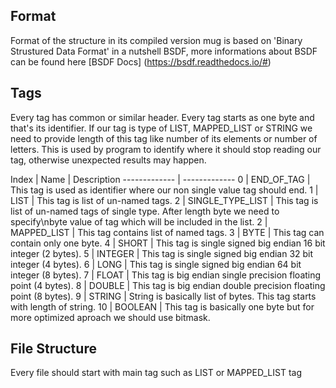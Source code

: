 ## Format

Format of the structure in its compiled version mug is based on
'Binary Strustured Data Format' in a nutshell BSDF, more informations about
BSDF can be found here [BSDF Docs] (https://bsdf.readthedocs.io/#)

## Tags
Every tag has common or similar header. Every tag starts as one byte and that's its identifier.
If our tag is type of LIST, MAPPED_LIST or STRING we need to provide length of this tag
like number of its elements or number of letters. This is used by program to identify where it
should stop reading our tag, otherwise unexpected results may happen.

Index  | Name | Description
------------- | -------------
0  | END_OF_TAG | This tag is used as identifier where our non single value tag should end.
1  | LIST | This tag is list of un-named tags.
2  | SINGLE_TYPE_LIST | This tag is list of un-named tags of single type. After length byte we need to specify\nbyte value of tag which will be included in the list.
2  | MAPPED_LIST | This tag contains list of named tags.
3  | BYTE | This tag can contain only one byte.
4  | SHORT | This tag is single signed big endian 16 bit integer (2 bytes).
5  | INTEGER | This tag is single signed big endian 32 bit integer (4 bytes).
6  | LONG | This tag is single signed big endian 64 bit integer (8 bytes).
7  | FLOAT | This tag is big endian single precision floating point (4 bytes).
8  | DOUBLE | This tag is big endian double precision floating point (8 bytes).
9  | STRING | String is basically list of bytes. This tag starts with length of string.
10 | BOOLEAN | This tag is basically one byte but for more optimized aproach we should use bitmask.

## File Structure

Every file should start with main tag such as LIST or MAPPED_LIST tag
